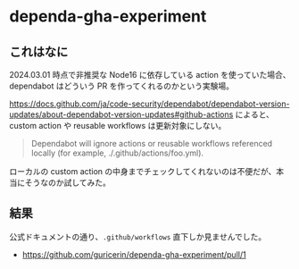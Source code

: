 # dependa-gha-experiment

## これはなに

2024.03.01 時点で非推奨な Node16 に依存している action を使っていた場合、dependabot はどういう PR を作ってくれるのかという実験場。  

https://docs.github.com/ja/code-security/dependabot/dependabot-version-updates/about-dependabot-version-updates#github-actions によると、custom action や reusable workflows は更新対象にしない。  

> Dependabot will ignore actions or reusable workflows referenced locally (for example, ./.github/actions/foo.yml).

ローカルの custom action の中身までチェックしてくれないのは不便だが、本当にそうなのか試してみた。  

## 結果

公式ドキュメントの通り、`.github/workflows` 直下しか見ませんでした。  

- https://github.com/guricerin/dependa-gha-experiment/pull/1
